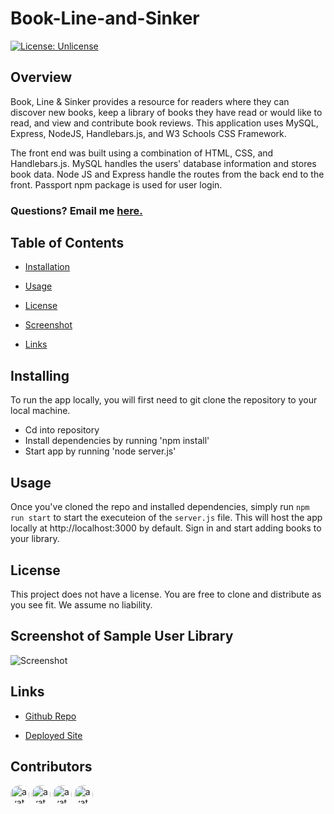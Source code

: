# Book-Line-and-Sinker
[![License: Unlicense](https://img.shields.io/badge/license-Unlicense-blue.svg)](http://unlicense.org/)

## Overview

Book, Line & Sinker provides a resource for readers where they can discover new books, keep a library of books they have read or would like to read, and view and contribute book reviews. This application uses MySQL, Express, NodeJS, Handlebars.js, and W3 Schools CSS Framework.

The front end was built using a combination of HTML, CSS, and Handlebars.js. MySQL handles the users' database information and stores book data. Node JS and Express handle the routes from the back end to the front. Passport npm package is used for user login.

### Questions? Email me [here.](mailto:smithse4@gmail.com)

## Table of Contents

* [Installation](#installation)

* [Usage](#usage)

* [License](#license)

* [Screenshot](#screenshot)

* [Links](#links)

## Installing

To run the app locally, you will first need to git clone the repository to your local machine.

* Cd into repository
* Install dependencies by running 'npm install'
* Start app by running 'node server.js'

## Usage

Once you've cloned the repo and installed dependencies, simply run `npm run start` to start the executeion of the `server.js` file. This will host the app locally at http://localhost:3000 by default. Sign in and start adding books to your library.

## License

This project does not have a license. You are free to clone and distribute as you see fit. We assume no liability.

## Screenshot of Sample User Library

![Screenshot](./public/img/screenshots/screenshot.png)

## Links

* [Github Repo](https://github.com/smithse4/Book-Line-And-Sinker)

* [Deployed Site](https://bookls.herokuapp.com/)

## Contributors

<img src="https://avatars3.githubusercontent.com/u/28291062?v=4" alt="avatar" style="border-radius: 16px;" width="30" /> <img src="https://avatars0.githubusercontent.com/u/59581501?v=4" alt="avatar" style="border-radius: 16px;" width="30" /> <img src="https://avatars0.githubusercontent.com/u/59235205?v=4" alt="avatar" style="border-radius: 16px;" width="30" /> <img src="https://avatars2.githubusercontent.com/u/58233364?v=4" alt="avatar" style="border-radius: 16px;" width="30" />

